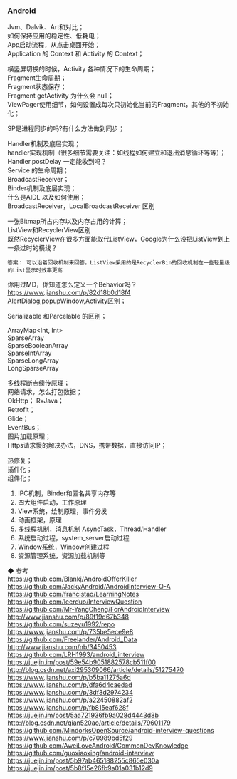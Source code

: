 ###  Android  

Jvm、Dalvik、Art和对比；  
如何保持应用的稳定性、低耗电；  
App启动流程，从点击桌面开始；  
Application 的 Context 和 Activity 的 Context；  

横竖屏切换的时候，Activity 各种情况下的生命周期；  
Fragment生命周期；  
Fragment状态保存；  
Fragment getActivity 为什么会 null；  
ViewPager使用细节，如何设置成每次只初始化当前的Fragment，其他的不初始化；  

SP是进程同步的吗?有什么方法做到同步；   

Handler机制及底层实现；  
handler实现机制（很多细节需要关注：如线程如何建立和退出消息循环等等）；  
Handler.postDelay 一定能收到吗？  
Service 的生命周期；  
BroadcastReceiver；  
Binder机制及底层实现；  
什么是AIDL 以及如何使用；  
BroadcastReceiver，LocalBroadcastReceiver 区别  



一张Bitmap所占内存以及内存占用的计算；  
ListView和RecyclerView区别  
既然RecyclerView在很多方面能取代ListView，Google为什么没把ListView划上一条过时的横线？  
```
答案： 可以沿着回收机制来回答。ListView采用的是RecyclerBin的回收机制在一些轻量级的List显示时效率更高  
```
你用过MD，你知道怎么定义一个Behavior吗？      https://www.jianshu.com/p/82d18b0d18f4  
AlertDialog,popupWindow,Activity区别；  


Serializable 和Parcelable 的区别；  

ArrayMap<Int, Int>  
SparseArray<Int>  
SparseBooleanArray  
SparseIntArray  
SparseLongArray  
LongSparseArray<Int>  

多线程断点续传原理；  
网络请求，怎么打包数据；  
OkHttp；
RxJava；  
Retrofit；  
Glide；  
EventBus；  
图片加载原理；  
Https请求慢的解决办法，DNS，携带数据，直接访问IP；  

热修复；  
插件化；  
组件化；  

1. IPC机制，Binder和匿名共享内存等
2. 四大组件启动，工作原理
3. View系统，绘制原理，事件分发
4. 动画框架，原理
5. 多线程机制，消息机制 AsyncTask，Thread/Handler
6. 系统启动过程，system_server启动过程
7. Window系统，Window创建过程
8. 资源管理系统，资源加载机制等


◆ 参考  
https://github.com/Blankj/AndroidOfferKiller  
https://github.com/JackyAndroid/AndroidInterview-Q-A  
https://github.com/francistao/LearningNotes  
https://github.com/leerduo/InterviewQuestion  
https://github.com/Mr-YangCheng/ForAndroidInterview  
http://www.jianshu.com/p/89f19d67b348  
https://github.com/suzeyu1992/repo  
https://www.jianshu.com/p/735be5ece9e8  
https://github.com/Freelander/Android_Data  
http://www.jianshu.com/nb/3450453  
https://github.com/LRH1993/android_interview  
https://juejin.im/post/59e54b9051882578cb511f00  
http://blog.csdn.net/axi295309066/article/details/51275470  
https://www.jianshu.com/p/b5ba11275a6d  
https://www.jianshu.com/p/dfa6d4caedad  
https://www.jianshu.com/p/3df3d2974234    
https://www.jianshu.com/p/a22450882af2  
https://www.jianshu.com/p/fb815eaf628f  
https://juejin.im/post/5aa721936fb9a028d4443d8b  
http://blog.csdn.net/qian520ao/article/details/79601179  
https://github.com/MindorksOpenSource/android-interview-questions  
https://www.jianshu.com/p/c70989bd5f29  
https://github.com/AweiLoveAndroid/CommonDevKnowledge  
https://github.com/guoxiaoxing/android-interview  
https://juejin.im/post/5b97ab465188255c865e030a  
https://juejin.im/post/5b8f15e26fb9a01a031b12d9  